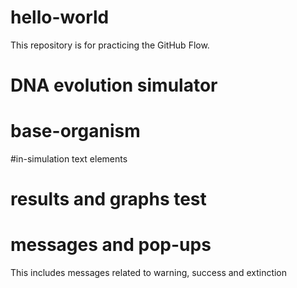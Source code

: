 # hello-world
This repository is for practicing the GitHub Flow.
# DNA evolution simulator
# base-organism
#in-simulation text elements
# results and graphs test
# messages and pop-ups
This includes messages related to warning, success and extinction
